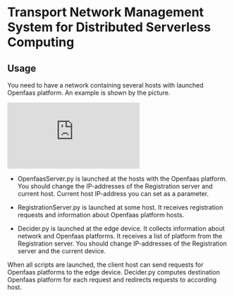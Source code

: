 # Transport Network Management System for Distributed Serverless Computing

## Usage

You need to have a network containing several hosts with launched Openfaas platform. An example is shown by the picture.

![Setup](https://github.com/kndrvt/decider/Setup.pdf)

- OpenfaasServer.py is launched at the hosts with the Openfaas platform. 
You should change the IP-addresses of the Registration server and current host. 
Current host IP-address you can set as a parameter.

- RegistrationServer.py is launched at some host. 
It receives registration requests and information about Openfaas platform hosts.

- Decider.py is launched at the edge device. It collects information about network and Openfaas platforms.
It receives a list of platform from the Registration server. You should change IP-addresses of the Registration server 
and the current device.

When all scripts are launched, the client host can send requests for Openfaas platforms to the edge device.
Decider.py computes destination Openfaas platform for each request and redirects requests to according host.
